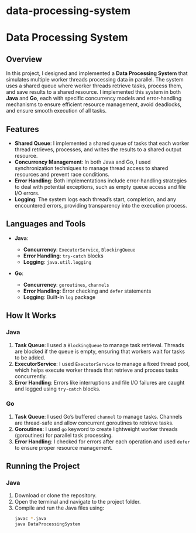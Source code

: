 # data-processing-system

# Data Processing System

## Overview

In this project, I designed and implemented a **Data Processing System** that simulates multiple worker threads processing data in parallel. The system uses a shared queue where worker threads retrieve tasks, process them, and save results to a shared resource. I implemented this system in both **Java** and **Go**, each with specific concurrency models and error-handling mechanisms to ensure efficient resource management, avoid deadlocks, and ensure smooth execution of all tasks.

## Features

- **Shared Queue**: I implemented a shared queue of tasks that each worker thread retrieves, processes, and writes the results to a shared output resource.
- **Concurrency Management**: In both Java and Go, I used synchronization techniques to manage thread access to shared resources and prevent race conditions.
- **Error Handling**: Both implementations include error-handling strategies to deal with potential exceptions, such as empty queue access and file I/O errors.
- **Logging**: The system logs each thread’s start, completion, and any encountered errors, providing transparency into the execution process.

## Languages and Tools

- **Java**:
  - **Concurrency**: `ExecutorService`, `BlockingQueue`
  - **Error Handling**: `try-catch` blocks
  - **Logging**: `java.util.logging`
  
- **Go**:
  - **Concurrency**: `goroutines`, `channels`
  - **Error Handling**: Error checking and `defer` statements
  - **Logging**: Built-in `log` package

## How It Works

### Java

1. **Task Queue**: I used a `BlockingQueue` to manage task retrieval. Threads are blocked if the queue is empty, ensuring that workers wait for tasks to be added.
2. **ExecutorService**: I used `ExecutorService` to manage a fixed thread pool, which helps execute worker threads that retrieve and process tasks concurrently.
3. **Error Handling**: Errors like interruptions and file I/O failures are caught and logged using `try-catch` blocks.

### Go

1. **Task Queue**: I used Go’s buffered `channel` to manage tasks. Channels are thread-safe and allow concurrent goroutines to retrieve tasks.
2. **Goroutines**: I used `go` keyword to create lightweight worker threads (goroutines) for parallel task processing.
3. **Error Handling**: I checked for errors after each operation and used `defer` to ensure proper resource management.



## Running the Project

### Java

1. Download or clone the repository.
2. Open the terminal and navigate to the project folder.
3. Compile and run the Java files using:
   ```bash
   javac *.java
   java DataProcessingSystem
